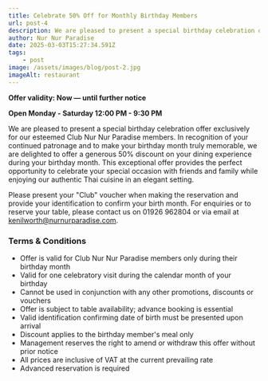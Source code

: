 ```yaml
---
title: Celebrate 50% Off for Monthly Birthday Members
url: post-4
description: We are pleased to present a special birthday celebration offer exclusively for Nur Nur Paradise members.
author: Nur Nur Paradise
date: 2025-03-03T15:27:34.591Z
tags:
    - post
image: /assets/images/blog/post-2.jpg
imageAlt: restaurant
---
```


**Offer validity: Now — until further notice**

**Open Monday - Saturday 12:00 PM - 9:30 PM**

We are pleased to present a special birthday celebration offer exclusively for our esteemed Club Nur Nur Paradise members. In recognition of your continued patronage and to make your birthday month truly memorable, we are delighted to offer a generous 50% discount on your dining experience during your birthday month. This exceptional offer provides the perfect opportunity to celebrate your special occasion with friends and family while enjoying our authentic Thai cuisine in an elegant setting.

Please present your "Club" voucher when making the reservation and provide your identification to confirm your birth month. For enquiries or to reserve your table, please contact us on 01926 962804 or via email at kenilworth@nurnurparadise.com.

### Terms & Conditions

- Offer is valid for Club Nur Nur Paradise members only during their birthday month
- Valid for one celebratory visit during the calendar month of your birthday
- Cannot be used in conjunction with any other promotions, discounts or vouchers
- Offer is subject to table availability; advance booking is essential
- Valid identification confirming date of birth must be presented upon arrival
- Discount applies to the birthday member's meal only
- Management reserves the right to amend or withdraw this offer without prior notice
- All prices are inclusive of VAT at the current prevailing rate
- Advanced reservation is required

